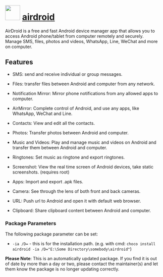 # <img src="https://cdn.jsdelivr.net/gh/olafhaag/chocolatey-packages@master/automatic/airdroid/airdroid.png" width="48" height="48"/> [airdroid](https://chocolatey.org/packages/airdroid)

AirDroid is a free and fast Android device manager app that allows you to access Android phone/tablet from computer remotely and securely. Manage SMS, files, photos and videos, WhatsApp, Line, WeChat and more on computer.

## Features
- SMS: send and receive individual or group messages.
- Files: transfer files between Android and computer from any network.
- Notification Mirror: Mirror phone notifications from any allowed apps to computer.
- AirMirror: Complete control of Android, and use any apps, like WhatsApp, WeChat and Line.

- Contacts: View and edit all the contacts.
- Photos: Transfer photos between Android and computer.
- Music and Videos: Play and manage music and videos on Android and transfer them between Android and computer.
- Ringtones: Set music as ringtone and export ringtones.
- Screenshot: View the real time screen of Android devices, take static screenshots. (requires root)
- Apps: Import and export .apk files.
- Camera: See through the lens of both front and back cameras.
- URL: Push url to Android and open it with default web browser.
- Clipboard: Share clipboard content between Android and computer.

### Package Parameters
The following package parameter can be set:

* `-ia /D=` - this is for the installation path. (e.g. with cmd: `choco install airdroid -ia /D="E:\Some Directory\somebody\airdroid"`)

**Please Note**: This is an automatically updated package. If you find it is out of date by more than a day or two, please contact the maintainer(s) and let them know the package is no longer updating correctly.
